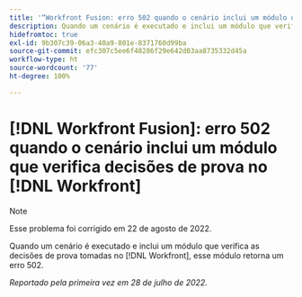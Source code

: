 ```yaml
---
title: '“Workfront Fusion: erro 502 quando o cenário inclui um módulo que verifica decisões de prova no Workfront”'
description: Quando um cenário é executado e inclui um módulo que verifica as decisões de prova tomadas no [!DNL Workfront], esse módulo retorna um erro 502.
hidefromtoc: true
exl-id: 9b307c39-06a3-40a9-801e-8371760d99ba
source-git-commit: efc307c5ee6f48286f29e642d03aa8735332d45a
workflow-type: ht
source-wordcount: '77'
ht-degree: 100%

---
```


# [!DNL Workfront Fusion]: erro 502 quando o cenário inclui um módulo que verifica decisões de prova no [!DNL Workfront]

>[!NOTE]
>
>Esse problema foi corrigido em 22 de agosto de 2022.

Quando um cenário é executado e inclui um módulo que verifica as decisões de prova tomadas no [!DNL Workfront], esse módulo retorna um erro 502.

_Reportado pela primeira vez em 28 de julho de 2022._
